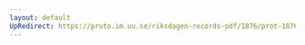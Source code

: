 ```yaml
---
layout: default
UpRedirect: https://pruto.im.uu.se/riksdagen-records-pdf/1876/prot-1876--fk--026/prot-1876--fk--026_033.pdf
---
```

